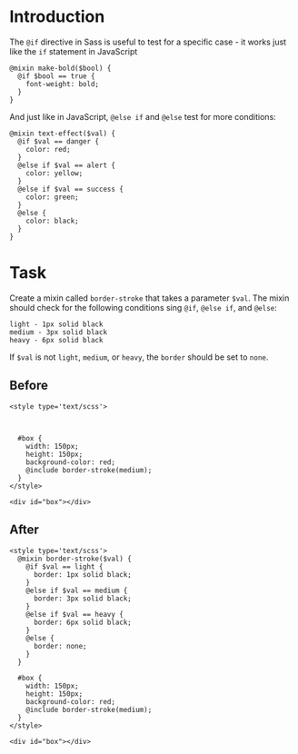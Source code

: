 # Introduction

The `@if` directive in Sass is useful to test for a specific case - it works just like the `if` statement in JavaScript

```
@mixin make-bold($bool) {
  @if $bool == true {
    font-weight: bold;
  }
}
```
And just like in JavaScript, `@else if` and `@else` test for more conditions:
```
@mixin text-effect($val) {
  @if $val == danger {
    color: red;
  }
  @else if $val == alert {
    color: yellow;
  }
  @else if $val == success {
    color: green;
  }
  @else {
    color: black;
  }
}
```


# Task 

Create a mixin called `border-stroke` that takes a parameter `$val`. The mixin should check for the following conditions sing `@if`, `@else if`, and `@else`:
```
light - 1px solid black
medium - 3px solid black
heavy - 6px solid black
```
If `$val` is not `light`, `medium`, or `heavy`, the `border` should be set to `none`.

## Before
```
<style type='text/scss'>



  #box {
    width: 150px;
    height: 150px;
    background-color: red;
    @include border-stroke(medium);
  }
</style>

<div id="box"></div>
```


## After

```
<style type='text/scss'>
  @mixin border-stroke($val) {
    @if $val == light {
      border: 1px solid black;
    }
    @else if $val == medium {
      border: 3px solid black;
    }
    @else if $val == heavy {
      border: 6px solid black;
    }
    @else {
      border: none;
    }
  }

  #box {
    width: 150px;
    height: 150px;
    background-color: red;
    @include border-stroke(medium);
  }
</style>

<div id="box"></div>
```
